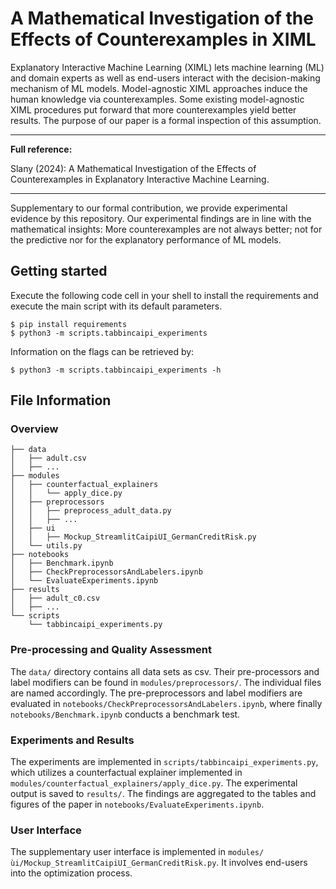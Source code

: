 # A Mathematical Investigation of the Effects of Counterexamples in XIML

Explanatory Interactive Machine Learning (XIML) lets machine learning (ML)
and domain experts as well as end-users interact with the decision-making
mechanism of ML models.
Model-agnostic XIML approaches induce the human knowledge
via counterexamples. Some existing model-agnostic XIML procedures
put forward that more counterexamples yield better results.
The purpose of our paper is a formal inspection of this assumption.

---
**Full reference:**

Slany (2024): A Mathematical Investigation of the Effects of Counterexamples
in Explanatory Interactive Machine Learning.

---

Supplementary to our formal contribution, we provide experimental evidence
by this repository. Our experimental findings are in line with the
mathematical insights: More counterexamples are not always better;
not for the predictive nor for the explanatory performance of ML models.

## Getting started

Execute the following code cell in your shell to install the requirements
and execute the main script with its default parameters.

```
$ pip install requirements
$ python3 -m scripts.tabbincaipi_experiments
```

Information on the flags can be retrieved by:

```
$ python3 -m scripts.tabbincaipi_experiments -h
```

## File Information

### Overview

```
├── data
│   ├── adult.csv
│   ├── ...
├── modules
│   ├── counterfactual_explainers
│   │   └── apply_dice.py
│   ├── preprocessors
│   │   ├── preprocess_adult_data.py
│   │   ├── ...
│   ├── ui
│   │   ├── Mockup_StreamlitCaipiUI_GermanCreditRisk.py
│   └── utils.py
├── notebooks
│   ├── Benchmark.ipynb
│   ├── CheckPreprocessorsAndLabelers.ipynb
│   └── EvaluateExperiments.ipynb
├── results
│   ├── adult_c0.csv
│   ├── ...
└── scripts
    └── tabbincaipi_experiments.py
```

### Pre-processing and Quality Assessment

The ````data/```` directory contains all data sets as csv.
Their pre-processors and label modifiers can be found in ```modules/preprocessors/```.
The individual files are named accordingly.
The pre-preprocessors and label modifiers are evaluated in
````notebooks/CheckPreprocessorsAndLabelers.ipynb````,
where finally ````notebooks/Benchmark.ipynb```` conducts a benchmark test.

### Experiments and Results

The experiments are implemented in ````scripts/tabbincaipi_experiments.py````,
which utilizes a counterfactual explainer
implemented in ````modules/counterfactual_explainers/apply_dice.py````.
The experimental output is saved to ````results/````.
The findings are aggregated to the tables and figures of the paper
in ````notebooks/EvaluateExperiments.ipynb````.

### User Interface

The supplementary user interface is implemented in
``modules/ùi/Mockup_StreamlitCaipiUI_GermanCreditRisk.py``.
It involves end-users into the optimization process.
